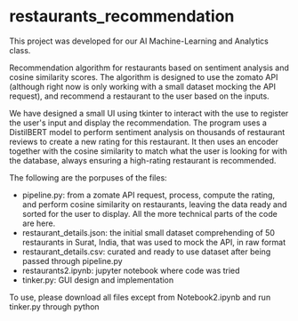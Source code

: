 # restaurants_recommendation
This project was developed for our AI Machine-Learning and Analytics class.

Recommendation algorithm for restaurants based on sentiment analysis and cosine similarity scores. The algorithm is designed to use the zomato API (although right now is only working with a small dataset mocking the API request), and recommend a restaurant to the user based on the inputs.

We have designed a small UI using tkinter to interact with the use to register the user's input and display the recommendation. The program uses a DistilBERT model to perform sentiment analysis on thousands of restaurant reviews to create a new rating for this restaurant. It then uses an encoder together with the cosine similarity to match what the user is looking for with the database, always ensuring a high-rating restaurant is recommended.

The following are the porpuses of the files:
- pipeline.py: from a zomate API request, process, compute the rating, and perform cosine similarity on restaurants, leaving the data ready and sorted for the user to display. All the more technical parts of the code are here.
- restaurant_details.json: the initial small dataset comprehending of 50 restaurants in Surat, India, that was used to mock the API, in raw format
- restaurant_details.csv: curated and ready to use dataset after being passed through pipeline.py
- restaurants2.ipynb: jupyter notebook where code was tried
- tinker.py: GUI design and implementation


To use, please download all files except from Notebook2.ipynb and run tinker.py through python
